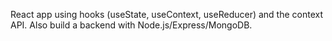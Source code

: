 React app using hooks (useState, useContext, useReducer) and the context API. Also build a backend with Node.js/Express/MongoDB.
